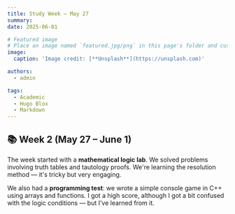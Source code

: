 ```yaml
---
title: Study Week — May 27
summary: 
date: 2025-06-01

# Featured image
# Place an image named `featured.jpg/png` in this page's folder and customize its options here.
image:
  caption: 'Image credit: [**Unsplash**](https://unsplash.com)'

authors:
  - admin

tags:
  - Academic
  - Hugo Blox
  - Markdown
---
```


## 📚 Week 2 (May 27 – June 1)

The week started with a **mathematical logic lab**. We solved problems involving truth tables and tautology proofs. We're learning the resolution method — it's tricky but very engaging.

We also had a **programming test**: we wrote a simple console game in C++ using arrays and functions. I got a high score, although I got a bit confused with the logic conditions — but I’ve learned from it.

